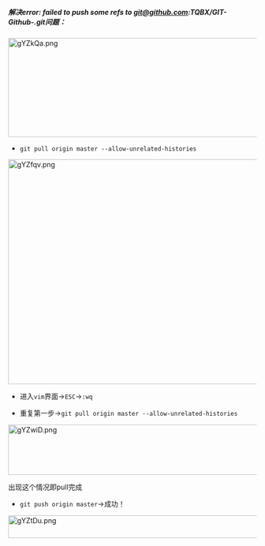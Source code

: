 ##### 解决error: failed to push some refs to git@github.com:TQBX/GIT-Github-.git问题：

<img src="https://t1.picb.cc/uploads/2019/11/04/gYZkQa.png" alt="gYZkQa.png" border="0" width="1277" height="201" />

- `git pull origin master --allow-unrelated-histories`

<img src="https://t1.picb.cc/uploads/2019/11/04/gYZfqv.png" alt="gYZfqv.png" border="0" width="1277" height="456">

- 进入`vim`界面->`ESC`->`:wq`

- 重复第一步->`git pull origin master --allow-unrelated-histories`

<img src="https://t1.picb.cc/uploads/2019/11/04/gYZwiD.png" alt="gYZwiD.png" border="0" width="1277" height="102">

  出现这个情况即pull完成

- `git push origin master`->成功！

<img src="https://t1.picb.cc/uploads/2019/11/04/gYZtDu.png" alt="gYZtDu.png" border="0" width="1277" height="46">
